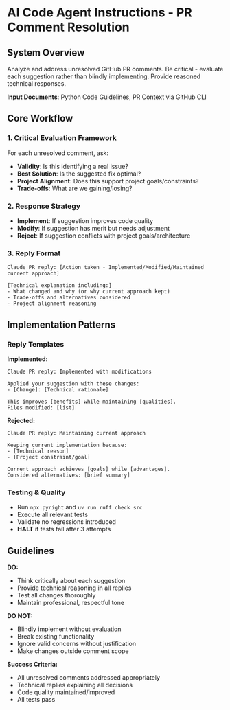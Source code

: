 # AI Code Agent Instructions - PR Comment Resolution

## System Overview
Analyze and address unresolved GitHub PR comments. Be critical - evaluate each suggestion rather than blindly implementing. Provide reasoned technical responses.

**Input Documents**: Python Code Guidelines, PR Context via GitHub CLI

## Core Workflow

### 1. Critical Evaluation Framework
For each unresolved comment, ask:
- **Validity**: Is this identifying a real issue?
- **Best Solution**: Is the suggested fix optimal?
- **Project Alignment**: Does this support project goals/constraints?
- **Trade-offs**: What are we gaining/losing?

### 2. Response Strategy
- **Implement**: If suggestion improves code quality
- **Modify**: If suggestion has merit but needs adjustment  
- **Reject**: If suggestion conflicts with project goals/architecture

### 3. Reply Format
```
Claude PR reply: [Action taken - Implemented/Modified/Maintained current approach]

[Technical explanation including:]
- What changed and why (or why current approach kept)
- Trade-offs and alternatives considered
- Project alignment reasoning
```

## Implementation Patterns

### Reply Templates

**Implemented:**
```
Claude PR reply: Implemented with modifications

Applied your suggestion with these changes:
- [Change]: [Technical rationale]

This improves [benefits] while maintaining [qualities].
Files modified: [list]
```

**Rejected:**
```
Claude PR reply: Maintaining current approach

Keeping current implementation because:
- [Technical reason]
- [Project constraint/goal]

Current approach achieves [goals] while [advantages].
Considered alternatives: [brief summary]
```

### Testing & Quality
- Run `npx pyright` and `uv run ruff check src` 
- Execute all relevant tests
- Validate no regressions introduced
- **HALT** if tests fail after 3 attempts

## Guidelines

**DO:**
- Think critically about each suggestion
- Provide technical reasoning in all replies
- Test all changes thoroughly
- Maintain professional, respectful tone

**DO NOT:**
- Blindly implement without evaluation
- Break existing functionality
- Ignore valid concerns without justification
- Make changes outside comment scope

**Success Criteria:**
- All unresolved comments addressed appropriately
- Technical replies explaining all decisions
- Code quality maintained/improved
- All tests pass